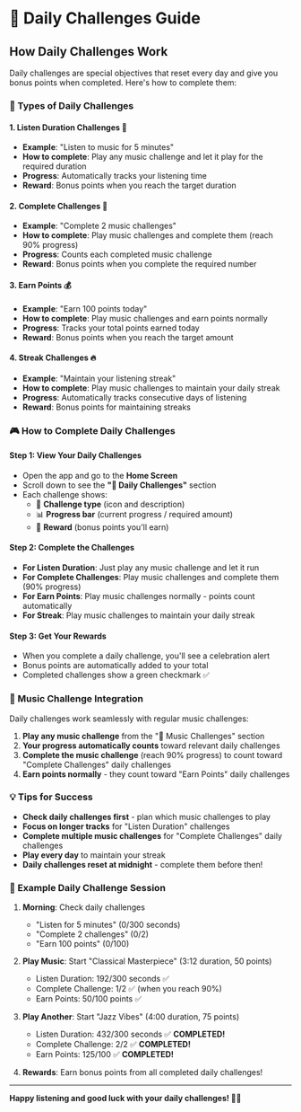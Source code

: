 # 🎯 Daily Challenges Guide

## How Daily Challenges Work

Daily challenges are special objectives that reset every day and give you bonus points when completed. Here's how to complete them:

### 📅 Types of Daily Challenges

#### 1. **Listen Duration Challenges** 🎵
- **Example**: "Listen to music for 5 minutes"
- **How to complete**: Play any music challenge and let it play for the required duration
- **Progress**: Automatically tracks your listening time
- **Reward**: Bonus points when you reach the target duration

#### 2. **Complete Challenges** 🎯
- **Example**: "Complete 2 music challenges"
- **How to complete**: Play music challenges and complete them (reach 90% progress)
- **Progress**: Counts each completed music challenge
- **Reward**: Bonus points when you complete the required number

#### 3. **Earn Points** 💰
- **Example**: "Earn 100 points today"
- **How to complete**: Play music challenges and earn points normally
- **Progress**: Tracks your total points earned today
- **Reward**: Bonus points when you reach the target amount

#### 4. **Streak Challenges** 🔥
- **Example**: "Maintain your listening streak"
- **How to complete**: Play music challenges to maintain your daily streak
- **Progress**: Automatically tracks consecutive days of listening
- **Reward**: Bonus points for maintaining streaks

### 🎮 How to Complete Daily Challenges

#### Step 1: View Your Daily Challenges
- Open the app and go to the **Home Screen**
- Scroll down to see the **"📅 Daily Challenges"** section
- Each challenge shows:
  - 🎯 **Challenge type** (icon and description)
  - 📊 **Progress bar** (current progress / required amount)
  - 🎁 **Reward** (bonus points you'll earn)

#### Step 2: Complete the Challenges
- **For Listen Duration**: Just play any music challenge and let it run
- **For Complete Challenges**: Play music challenges and complete them (90% progress)
- **For Earn Points**: Play music challenges normally - points count automatically
- **For Streak**: Play music challenges to maintain your daily streak

#### Step 3: Get Your Rewards
- When you complete a daily challenge, you'll see a celebration alert
- Bonus points are automatically added to your total
- Completed challenges show a green checkmark ✅

### 🎵 Music Challenge Integration

Daily challenges work seamlessly with regular music challenges:

1. **Play any music challenge** from the "🎵 Music Challenges" section
2. **Your progress automatically counts** toward relevant daily challenges
3. **Complete the music challenge** (reach 90% progress) to count toward "Complete Challenges" daily challenges
4. **Earn points normally** - they count toward "Earn Points" daily challenges

### 💡 Tips for Success

- **Check daily challenges first** - plan which music challenges to play
- **Focus on longer tracks** for "Listen Duration" challenges
- **Complete multiple music challenges** for "Complete Challenges" daily challenges
- **Play every day** to maintain your streak
- **Daily challenges reset at midnight** - complete them before then!

### 🎉 Example Daily Challenge Session

1. **Morning**: Check daily challenges
   - "Listen for 5 minutes" (0/300 seconds)
   - "Complete 2 challenges" (0/2)
   - "Earn 100 points" (0/100)

2. **Play Music**: Start "Classical Masterpiece" (3:12 duration, 50 points)
   - Listen Duration: 192/300 seconds ✅
   - Complete Challenge: 1/2 ✅ (when you reach 90%)
   - Earn Points: 50/100 points ✅

3. **Play Another**: Start "Jazz Vibes" (4:00 duration, 75 points)
   - Listen Duration: 432/300 seconds ✅ **COMPLETED!**
   - Complete Challenge: 2/2 ✅ **COMPLETED!**
   - Earn Points: 125/100 ✅ **COMPLETED!**

4. **Rewards**: Earn bonus points from all completed daily challenges!

---

**Happy listening and good luck with your daily challenges! 🎵🎯**
